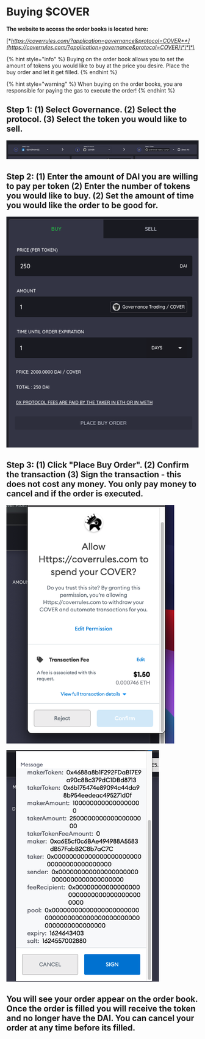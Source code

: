 # Buying $COVER

**The website to access the order books is located here:**

[**https://coverrules.com/?application=governance&protocol=COVER**](https://coverrules.com/?application=governance&protocol=COVER)\*\*\*\*

{% hint style="info" %}
Buying on the order book allows you to set the amount of tokens you would like to buy at the price you desire. Place the buy order and let it get filled. 
{% endhint %}

{% hint style="warning" %}
When buying on the order books, you are responsible for paying the gas to execute the order! 
{% endhint %}

##  Step 1: \(1\) Select Governance. \(2\) Select the protocol. \(3\) Select the token you would like to sell. 

![](../../../.gitbook/assets/screen-shot-2021-06-24-at-1.47.00-pm.png)

## Step 2: \(1\) Enter the amount of DAI you are willing to pay per token \(2\) Enter the number of tokens you would like to buy. \(2\) Set the amount of time you would like the order to be good for. 

![](../../../.gitbook/assets/screen-shot-2021-06-24-at-1.54.42-pm.png)

## Step 3: \(1\) Click "Place Buy Order". \(2\) Confirm the transaction \(3\) Sign the transaction - this does not cost any money. You only pay money to cancel and if the order is executed.

![1 - Confirm](../../../.gitbook/assets/screen-shot-2021-06-24-at-1.49.39-pm.png)

![2 - Sign](../../../.gitbook/assets/screen-shot-2021-06-24-at-1.51.19-pm.png)

## You will see your order appear on the order book. Once the order is filled you will receive the token and no longer have the DAI. You can cancel your order at any time before its filled. 





